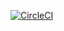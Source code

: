 [![CircleCI](https://circleci.com/gh/militoromero10/milo-beer-service.svg?style=svg)](https://circleci.com/gh/militoromero10/milo-beer-service)
